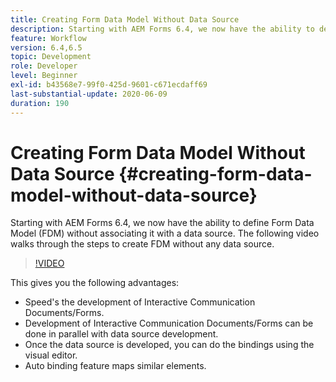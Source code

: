 ```yaml
---
title: Creating Form Data Model Without Data Source
description: Starting with AEM Forms 6.4, we now have the ability to define Form Data Model (FDM) without associating it with a data source. The following video walks through the steps to create FDM without any data source.
feature: Workflow
version: 6.4,6.5
topic: Development
role: Developer
level: Beginner
exl-id: b43568e7-99f0-425d-9601-c671ecdaff69
last-substantial-update: 2020-06-09
duration: 190
---
```

# Creating Form Data Model Without Data Source {#creating-form-data-model-without-data-source}

Starting with AEM Forms 6.4, we now have the ability to define Form Data Model (FDM) without associating it with a data source. The following video walks through the steps to create FDM without any data source.

>[!VIDEO](https://video.tv.adobe.com/v/21414?quality=12&learn=on)

This gives you the following advantages:

* Speed's the development of Interactive Communication Documents/Forms.
* Development of Interactive Communication Documents/Forms can be done in parallel with data source development.
* Once the data source is developed, you can do the bindings using the visual editor.
* Auto binding feature maps similar elements.
